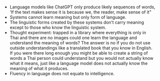 
- Language models like ChatGPT only produce likely sequences of words, ‘If the text makes sense it is because we, the reader, make sense of it”
- Systems cannot learn meaning but only form of language.
- The linguistic forms created by these systems don’t carry meaning except to those who know the linguistic system.
- Thought experiment: trapped in a library where everything is only in Thai and there are no images could one learn the language and understand the meaning of words? The answer is no if you do not use outside understandings like a translated book that you know in English. If you were there long enough you might be able to create a string of words a Thai person could understand but you would not actually know what it means, just like a language model does not actually know the meaning of what it produces.
- Fluency in language does not equate to intelligence.